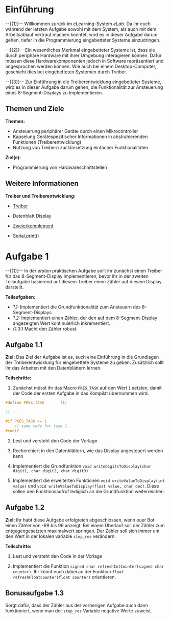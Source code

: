 <!--

author:   Konstantin Kirchheim

email:    konstantin.kirchheim@ovgu.de

version:  1.0.0

language: de_DE

narrator:  Deutsch Female

-->

# Einführung

--{{1}}--
Willkommen zurück im eLearning-System *eLab*. Da ihr euch während der letzten Aufgabe sowohl mit dem System, als auch mit dem Arbeitsablauf vertraut machen konntet, wird es in dieser Aufgabe darum gehen, tiefer in die Programmierung eingebetteter Systeme einzudringen. 

--{{2}}--
Ein wesentliches Merkmal eingebetteter Systeme ist, dass sie durch periphäre Hardware mit ihrer Umgebung interagieren können. Dafür müssen diese Hardwarekomponenten jedoch in Software repräsentiert und angesprochen werden können. Wie auch bei einem Desktop-Computer, geschieht dies bei eingebetteten Systemen durch Treiber.

--{{3}}--
Zur Einführung in die Treiberentwicklung eingebetteter Systeme, wird es in dieser Aufgabe darum gehen, die Funktionalität zur Ansteuerung eines 8-Segment-Displays zu Implementieren.


## Themen und Ziele

**Themen:**

* Ansteuerung periphärer Geräte durch einen Mikrocontroller
* Kapselung Gerätespezifischer Informationen in abstrahierenden Funktionen (Treiberentwicklung)
* Nutzung von Treibern zur Umsetzung einfacher Funktionalitäten

**Ziel(e):**

* Programmierung von Hardwareschnittstellen


## Weitere Informationen

**Treiber und Treiberentwicklung:**

* [Treiber](https://en.wikipedia.org/wiki/Device_driver)

* Datenblatt Display
* [Zweierkomplement](https://de.wikipedia.org/wiki/Zweierkomplement)
* [Serial.print()](https://www.arduino.cc/en/Serial/Print)


# Aufgabe 1

--{{1}}--
In der *ersten* praktischen Aufgabe sollt ihr zunächst einen Treiber für das 8-Segment-Display implementieren, bevor ihr in der zweiten Teilaufgabe basierend auf diesem Treiber einen Zähler auf diesem Display darstellt. 

**Teilaufgaben:**

* *1.1:* Implementiert die Grundfunktionalität zum Ansteuern des 8-Segment-Displays.
* *1.2:* Implementiert einen Zähler, der den auf dem 8-Segment-Display angezeigten Wert kontinuierlich inkrementiert.
* *(1.3:)* Macht den Zähler robust.


## Aufgabe 1.1 

**Ziel:**
Das Ziel der Aufgabe ist es, euch eine Einführung in die Grundlagen der Treiberentwicklung für eingebettete Systeme zu geben. Zusätzlich sollt ihr das Arbeiten mit den Datenblättern lernen.


**Teilschritte:**

1. Zunächst müsst ihr das Macro `PKES_TASK` auf den Wert `1` setzten, damit der Code der ersten Aufgabe in das Kompilat übernommen wird.



``` c
#define PKES_TASK		(1)

// ... 

#if PKES_TASK >= 1
	// some code for task 1 
#endif 
```

2. Lest und versteht den Code der Vorlage. 

3. Recherchiert in den Datenblättern, wie das Display angesteuert werden kann

4. Implementiert die Grundfunktion `void writeDigitsToDisplay(char digit1, char digit2, char digit3)` 

5. Implementiert die erweiterten Funktionen  `void writeValueToDisplay(int value)` und `void writeValueToDisplay(float value, char dec)`. Diese sollen  den Funktionsaufruf lediglich an die Grundfunktion weiterreichen. 









## Aufgabe 1.2 

**Ziel:**
Ihr habt diese Aufgabe erfolgreich abgeschlossen, wenn euer Bot einen Zähler von -99 bis 99 anzeigt. Bei einem Überlauf soll der Zähler zum entgegengesetzten maximalwert springen. Der Zähler soll sich immer um den Wert in der lokalen variable `step_res` verändern. 


**Teilschritte:**

1. Lest und versteht den Code in der Vorlage 

2. Implementiert die Funktion `signed char refreshIntCounter(signed char counter)`. Ihr könnt euch dabei an der Funktion `float refreshFloatCounter(float counter)` orientieren. 




## Bonusaufgabe 1.3

Sorgt dafür, dass der Zähler aus der vorherigen Aufgabe auch dann funktioniert, wenn man der  `step_res` Variable negative Werte zuweist.  




